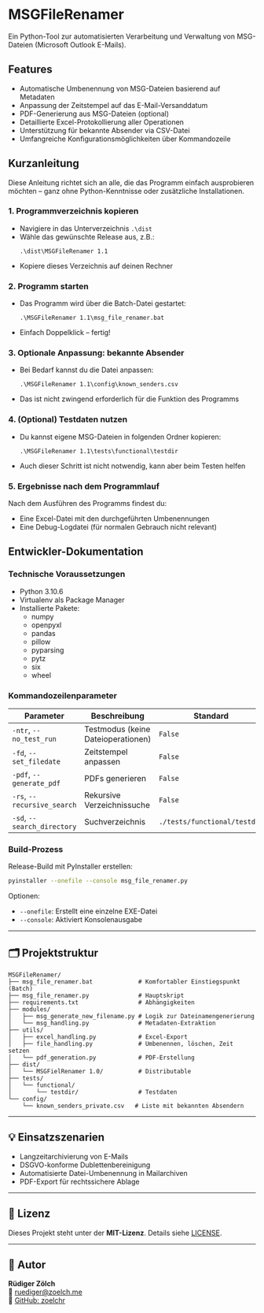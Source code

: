 # MSGFileRenamer

Ein Python-Tool zur automatisierten Verarbeitung und Verwaltung von MSG-Dateien (Microsoft Outlook E-Mails).

## Features

- Automatische Umbenennung von MSG-Dateien basierend auf Metadaten
- Anpassung der Zeitstempel auf das E-Mail-Versanddatum
- PDF-Generierung aus MSG-Dateien (optional)
- Detaillierte Excel-Protokollierung aller Operationen
- Unterstützung für bekannte Absender via CSV-Datei
- Umfangreiche Konfigurationsmöglichkeiten über Kommandozeile

## Kurzanleitung

Diese Anleitung richtet sich an alle, die das Programm einfach ausprobieren möchten – ganz ohne Python-Kenntnisse oder zusätzliche Installationen.

### 1. Programmverzeichnis kopieren
- Navigiere in das Unterverzeichnis `.\dist`
- Wähle das gewünschte Release aus, z.B.:
  ```
  .\dist\MSGFileRenamer 1.1
  ```
- Kopiere dieses Verzeichnis auf deinen Rechner

### 2. Programm starten
- Das Programm wird über die Batch-Datei gestartet:
  ```
  .\MSGFileRenamer 1.1\msg_file_renamer.bat
  ```
- Einfach Doppelklick – fertig!

### 3. Optionale Anpassung: bekannte Absender
- Bei Bedarf kannst du die Datei anpassen:
  ```
  .\MSGFileRenamer 1.1\config\known_senders.csv
  ```
- Das ist nicht zwingend erforderlich für die Funktion des Programms

### 4. (Optional) Testdaten nutzen
- Du kannst eigene MSG-Dateien in folgenden Ordner kopieren:
  ```
  .\MSGFileRenamer 1.1\tests\functional\testdir
  ```
- Auch dieser Schritt ist nicht notwendig, kann aber beim Testen helfen

### 5. Ergebnisse nach dem Programmlauf
Nach dem Ausführen des Programms findest du:
- Eine Excel-Datei mit den durchgeführten Umbenennungen
- Eine Debug-Logdatei (für normalen Gebrauch nicht relevant)

## Entwickler-Dokumentation

### Technische Voraussetzungen
- Python 3.10.6
- Virtualenv als Package Manager
- Installierte Pakete:
  - numpy
  - openpyxl
  - pandas
  - pillow
  - pyparsing
  - pytz
  - six
  - wheel

### Kommandozeilenparameter

| Parameter | Beschreibung | Standard |
|-----------|--------------|----------|
| `-ntr`, `--no_test_run` | Testmodus (keine Dateioperationen) | `False` |
| `-fd`, `--set_filedate` | Zeitstempel anpassen | `False` |
| `-pdf`, `--generate_pdf` | PDFs generieren | `False` |
| `-rs`, `--recursive_search` | Rekursive Verzeichnissuche | `False` |
| `-sd`, `--search_directory` | Suchverzeichnis | `./tests/functional/testdir` |

### Build-Prozess
Release-Build mit PyInstaller erstellen:
```bash
pyinstaller --onefile --console msg_file_renamer.py
```
Optionen:
- `--onefile`: Erstellt eine einzelne EXE-Datei
- `--console`: Aktiviert Konsolenausgabe

---

## 🗂️ Projektstruktur

```plaintext
MSGFileRenamer/
├── msg_file_renamer.bat             # Komfortabler Einstiegspunkt (Batch)
├── msg_file_renamer.py              # Hauptskript
├── requirements.txt                 # Abhängigkeiten
├── modules/
│   ├── msg_generate_new_filename.py # Logik zur Dateinamengenerierung
│   └── msg_handling.py              # Metadaten-Extraktion
├── utils/
│   ├── excel_handling.py            # Excel-Export
│   ├── file_handling.py             # Umbenennen, löschen, Zeit setzen
│   └── pdf_generation.py            # PDF-Erstellung
├── dist/
│   └── MSGFielRenamer 1.0/          # Distributable
├── tests/
│   └── functional/                  
│       └── testdir/                 # Testdaten
└── config/
    └── known_senders_private.csv   # Liste mit bekannten Absendern
```

---

## 💡 Einsatzszenarien

- Langzeitarchivierung von E-Mails
- DSGVO-konforme Dublettenbereinigung
- Automatisierte Datei-Umbenennung in Mailarchiven
- PDF-Export für rechtssichere Ablage

---

## 📝 Lizenz

Dieses Projekt steht unter der **MIT-Lizenz**. Details siehe [LICENSE](LICENSE).

---

## 👤 Autor

**Rüdiger Zölch**  
📧 ruediger@zoelch.me  
🔗 [GitHub: zoelchr](https://github.com/zoelchr)
